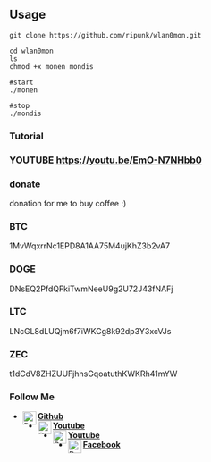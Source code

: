 ## Usage
```
git clone https://github.com/ripunk/wlan0mon.git

cd wlan0mon          
ls         
chmod +x monen mondis      

#start     
./monen      

#stop      
./mondis         
```
         
### Tutorial         

### YOUTUBE https://youtu.be/EmO-N7NHbb0

### donate


donation for me to buy coffee :)
### BTC
1MvWqxrrNc1EPD8A1AA75M4ujKhZ3b2vA7

### DOGE
DNsEQ2PfdQFkiTwmNeeU9g2U72J43fNAFj

### LTC
LNcGL8dLUQjm6f7iWKCg8k92dp3Y3xcVJs

### ZEC
t1dCdV8ZHZUUFjhhsGqoatuthKWKRh41mYW

### Follow Me
* [<img alt="Dunia-Kode's Github" align="left" width="24px" src="https://cdn.jsdelivr.net/npm/simple-icons@v3/icons/github.svg" /> <b>Github</b>](https://github.com/ripunk)<br />
* [<img alt="Dunia-Kode's Youtube" align="left" width="24px" src="https://cdn.jsdelivr.net/npm/simple-icons@v3/icons/youtube.svg" /> <b>Youtube</b>](https://www.youtube.com/channel/UCWgaeAjzG5xev9MGK-BlgKA)<br />
* [<img alt="Dunia-Kode's Youtube" align="left" width="24px" src="https://cdn.jsdelivr.net/npm/simple-icons@v3/icons/youtube.svg" /> <b>Youtube</b>](https://www.youtube.com/channel/UCurfkeVO1zsDRdyv2QMxq_g)<br />
* [<img alt="Dunia-Kode's Facebook" align="left" width="24px" src="https://cdn.jsdelivr.net/npm/simple-icons@v3/icons/facebook.svg" /> <b>Facebook</b>](https://m.youtube.com/channel/UCurfkeVO1zsDRdyv2QMxq_g)<br />
